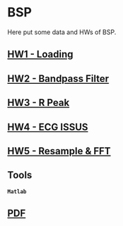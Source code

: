 # BSP

Here put some data and HWs of BSP.

## [HW1 - Loading](HW/HW1/)

## [HW2 - Bandpass Filter](HW/HW2/)

## [HW3 - R Peak](HW/HW3/)

## [HW4 - ECG ISSUS](HW/HW4/)

## [HW5 - Resample & FFT](HW/HW5/)


## Tools

**`Matlab`**

## [PDF](https://mailntustedutw-my.sharepoint.com/:f:/g/personal/m11107309_ms_ntust_edu_tw/EmFOOgeDFdVEtTdse5B2klgB-YOnY2YvkfIaTvWgpDrA8Q?e=aY1RAY)

